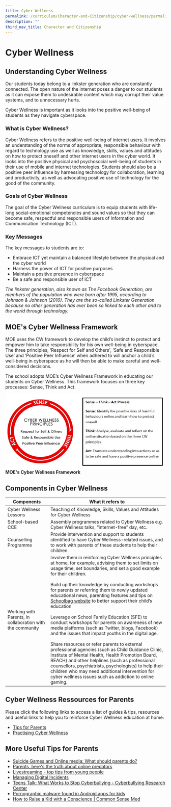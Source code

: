```yaml
---
title: Cyber Wellness
permalink: /curriculum/Character-and-Citizenship/cyber-wellness/permalink/
description: ""
third_nav_title: Character and Citizenship
---
```

Cyber Wellness
==============
Understanding Cyber Wellness
----------------------------

Our students today belong to a linkster generation who are constantly connected. The open nature of the internet poses a danger to our students as it can expose them to undesirable content which may corrupt their value systems, and to unnecessary hurts.

Cyber Wellness is important as it looks into the positive well-being of students as they navigate cyberspace.

### What is Cyber Wellness?

Cyber Wellness refers to the positive well-being of internet users. It involves an understanding of the norms of appropriate, responsible behaviour with regard to technology use as well as knowledge, skills, values and attitudes on how to protect oneself and other internet users in the cyber world. It looks into the positive physical and psychosocial well-being of students in their use of mobile and internet technologies. Students should also be a positive peer influence by harnessing technology for collaboration, learning and productivity, as well as advocating positive use of technology for the good of the community.

### Goals of Cyber Wellness

The goal of the Cyber Wellness curriculum is to equip students with life-long social-emotional competencies and sound values so that they can become safe, respectful and responsible users of Information and Communication Technology (ICT).

### Key Messages

The key messages to students are to:

*   Embrace ICT yet maintain a balanced lifestyle between the physical and the cyber world
*   Harness the power of ICT for positive purposes
*   Maintain a positive presence in cyberspace
*   Be a safe and responsible user of ICT

_The linkster generation, also known as The Facebook Generation, are members of the population who were born after 1995, according to Johnson & Johnson (2010). They are the so-called Linkster Generation because no other generation has ever been so linked to each other and to the world through technology._

MOE's Cyber Wellness Framework
------------------------------

MOE uses the CW framework to develop the child’s instinct to protect and empower him to take responsibility for his own well-being in cyberspace. The three principles, ‘Respect for Self and Others', ‘Safe and Responsible Use’ and ‘Positive Peer Influence’ when adhered to will anchor a child’s well-being in cyberspace as he will then be able to make careful and well-considered decisions.

The school adopts MOE’s Cyber Wellness Framework in educating our students on Cyber Wellness. This framework focuses on three key processes: Sense, Think and Act.

![](/images/cyber1.jpg)
**MOE's Cyber Wellness Framework**

Components in Cyber Wellness
----------------------------
| Components 	| What it refers to 	|
|---	|---	|
| Cyber Wellness Lessons 	| Teaching of Knowledge, Skills, Values and Attitudes for Cyber Wellness 	|
| School-based CCE 	| Assembly programmes related to Cyber Wellness e.g. Cyber Wellness talks, “internet-free” day, etc. 	|
| Counselling Programme 	| Provide intervention and support to students identified to have Cyber Wellness-related issues, and to work with parents of these students to help their children. 	|
| Working with Parents, in collaboration with the community 	| Involve them in reinforcing Cyber Wellness principles at home, for example, advising them to set limits on usage time, set boundaries, and set a good example for their children.<br><br>Build up their knowledge by conducting workshops for parents or referring them to newly updated educational news, parenting features and tips on [Schoolbag website](https://www.schoolbag.edu.sg/) to better support their child’s education<br><br>Leverage on School Family Education (SFE) to conduct workshops for parents on awareness of new media platforms (such as Twitter, blogs, Facebook) and the issues that impact youths in the digital age.<br><br>Share resources or refer parents to external professional agencies (such as Child Guidance Clinic, Institute of Mental Health, Health Promotion Board, REACH) and other helplines (such as professional counsellors, psychiatrists, psychologists) to help their children who may need additional intervention for cyber wellness issues such as addiction to online gaming. 	|

Cyber Wellness Ressources for Parents
-------------------------------------

Please click the following links to access a list of guides & tips, resources and useful links to help you to reinforce Cyber Wellness education at home:

*   [Tips for Parents](https://www.moe.gov.sg/-/media/files/parent-kit/cyber-wellness-for-your-child.pdf)
*   [Practising Cyber Wellness](https://www.moe.gov.sg/programmes/cyber-wellness)

More Useful Tips for Parents
----------------------------

*   [Suicide Games and Online media: What should parents do?](https://www.schoolbag.edu.sg/story/suicide-games-and-online-media-what-should-parents-do)
*   [Parents, here's the truth about online predators](https://edition.cnn.com/2017/08/03/health/online-predators-parents-partner/index.html)
*   [Livestreaming - top tips from young people](https://saferinternet.org.uk/blog/livestreaming-top-tips-from-young-people)
*   [Managing Digital Incidents](https://www.netsafe.org.nz/online-incidents/?fbclid=I)
*   [Teens Talk: What Works to Stop Cyberbullying - Cyberbullying Research Center](https://cyberbullying.org/teens-talk-works-stop-cyberbullying)
*   [Pornographic malware found in Android apps for kids](https://money.cnn.com/2018/01/12/technology/porn-ads-apps-google-android/index.html)
*   [How to Raise a Kid with a Conscience | Common Sense Med](https://www.commonsensemedia.org/blog/how-to-raise-a-kid-with-a-conscience)